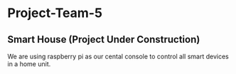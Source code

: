 # Project-Team-5

## Smart House (Project Under Construction)

We are using raspberry pi as our cental console to control all smart devices in a home unit.
